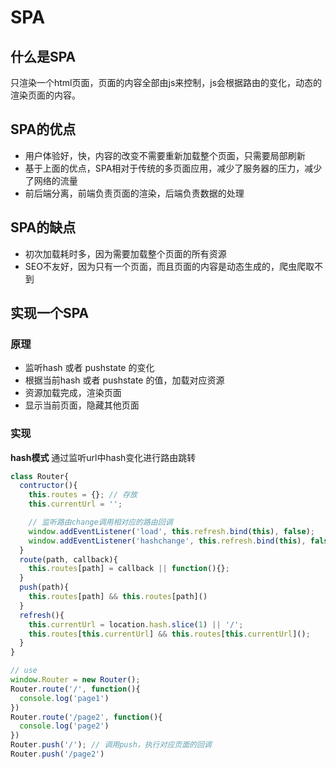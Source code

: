 # SPA

## 什么是SPA

只渲染一个html页面，页面的内容全部由js来控制，js会根据路由的变化，动态的渲染页面的内容。

## SPA的优点

+ 用户体验好，快，内容的改变不需要重新加载整个页面，只需要局部刷新
+ 基于上面的优点，SPA相对于传统的多页面应用，减少了服务器的压力，减少了网络的流量
+ 前后端分离，前端负责页面的渲染，后端负责数据的处理

## SPA的缺点

+ 初次加载耗时多，因为需要加载整个页面的所有资源
+ SEO不友好，因为只有一个页面，而且页面的内容是动态生成的，爬虫爬取不到

## 实现一个SPA

### 原理

+ 监听hash 或者 pushstate 的变化
+ 根据当前hash 或者 pushstate 的值，加载对应资源
+ 资源加载完成，渲染页面
+ 显示当前页面，隐藏其他页面

### 实现

**hash模式** 通过监听url中hash变化进行路由跳转

```javascript
class Router{
  contructor(){
    this.routes = {}; // 存放
    this.currentUrl = '';

    // 监听路由change调用相对应的路由回调  
    window.addEventListener('load', this.refresh.bind(this), false);
    window.addEventListener('hashchange', this.refresh.bind(this), false);
  }
  route(path, callback){
    this.routes[path] = callback || function(){};
  }
  push(path){
    this.routes[path] && this.routes[path]()  
  }
  refresh(){
    this.currentUrl = location.hash.slice(1) || '/';
    this.routes[this.currentUrl] && this.routes[this.currentUrl]();
  }
}

// use
window.Router = new Router();
Router.route('/', function(){
  console.log('page1')
})
Router.route('/page2', function(){
  console.log('page2')
})
Router.push('/'); // 调用push，执行对应页面的回调
Router.push('/page2')
```
